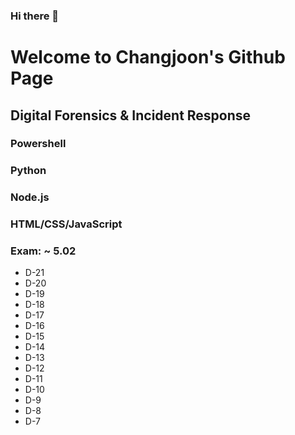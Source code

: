 ### Hi there 👋

# Welcome to Changjoon's Github Page

## Digital Forensics & Incident Response

### Powershell
### Python
### Node.js
### HTML/CSS/JavaScript

### Exam: ~ 5.02
- D-21
- D-20
- D-19
- D-18
- D-17
- D-16
- D-15
- D-14
- D-13
- D-12
- D-11
- D-10
- D-9
- D-8
- D-7
